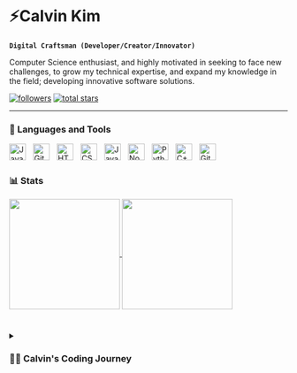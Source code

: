 # ⚡Calvin Kim

**`Digital Craftsman (Developer/Creator/Innovator)`**

Computer Science enthusiast, and highly motivated in seeking to face new challenges, to grow my technical expertise, and expand my knowledge in the field; developing innovative software solutions.
<!-- View counter - https://github.com/caki9282/Simple-View-Counter -->
<p align="left">
      <a href="https://github.com/caki9282?tab=followers">
         <img alt="followers" title="Follow me on Github" src="https://custom-icon-badges.demolab.com/github/followers/caki9282?color=236ad3&labelColor=1155ba&style=for-the-badge&logo=person-add&label=Follow&logoColor=white"/></a>
      <a href="https://github.com/caki9282?tab=repositories&sort=stargazers">
         <img alt="total stars" title="Total stars on GitHub" src="https://custom-icon-badges.demolab.com/github/stars/caki9282?color=55960c&style=for-the-badge&labelColor=488207&logo=star"/></a>
    
   </p>
   
---

### 🧰 Languages and Tools

<img align="left" alt="Java" width="30px" style="padding-right:10px;" src="https://cdn.jsdelivr.net/gh/devicons/devicon/icons/java/java-original.svg"/>
<img align="left" alt="Git" width="30px" style="padding-right:10px;" src="https://cdn.jsdelivr.net/gh/devicons/devicon/icons/git/git-original.svg" />
<img align="left" alt="HTML" width="30px" style="padding-right:10px;" src="https://cdn.jsdelivr.net/gh/devicons/devicon/icons/html5/html5-plain.svg" />
<img align="left" alt="CSS" width="30px" style="padding-right:10px;" src="https://cdn.jsdelivr.net/gh/devicons/devicon/icons/css3/css3-plain.svg" />
<img align="left" alt="JavaScript" width="30px" style="padding-right:10px;" src="https://cdn.jsdelivr.net/gh/devicons/devicon/icons/javascript/javascript-plain.svg" />
<img align="left" alt="NodeJS" width="30px" style="padding-right:10px;" src="https://cdn.jsdelivr.net/gh/devicons/devicon/icons/nodejs/nodejs-original.svg" />
<img align="left" alt="Python" width="30px" style="padding-right:10px;" src="https://cdn.jsdelivr.net/gh/devicons/devicon/icons/python/python-plain.svg" />
<img align="left" alt="C++" width="30px" style="padding-right:10px;" src="https://cdn.jsdelivr.net/gh/devicons/devicon/icons/cplusplus/cplusplus-line.svg" />
<img align="left" alt="GitHub" width="30px" style="padding-right:10px;" src="https://cdn.jsdelivr.net/gh/devicons/devicon/icons/github/github-original.svg" />
<br />

#

### 📊 Stats

<a href="https://github.com/caki9282/github-readme-stats">
  <img height=200 align="center" src="https://github-readme-stats.vercel.app/api?username=caki9282&theme=gruvbox&include_all_commits=true" />
</a>
<a href="https://github.com/caki9282/convoychat">
  <img height=200 align="center" src="https://github-readme-stats.vercel.app/api/top-langs?username=caki9282&layout=compact&langs_count=8&card_width=320&theme=gruvbox" />
</a>
<!-- ![GitHub Streak](https://streak-stats.demolab.com?user=caki9282&theme=gruvbox&border_radius=4.5) -->

#

<details>
 <summary><h3>👨‍💻 Calvin's Coding Journey</h3></summary>
   Lorem Ipsum Ima coder beep boop

